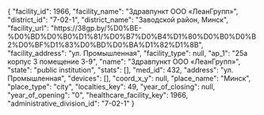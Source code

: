 {
    "facility_id": 1966,
    "facility_name": "Здравпункт ООО «ЛеанГрупп»",
    "district_id": "7-02-1",
    "district_name": "Заводской район, Минск",
    "facility_url": "https:\/\/38gp.by\/%D0%BE-%D0%BD%D0%B0%D1%81\/%D0%B7%D0%B4%D1%80%D0%B0%D0%B2%D0%BF%D1%83%D0%BD%D0%BA%D1%82%D1%8B",
    "facility_address": "ул. Промышленная",
    "facility_type": null,
    "ap_1": "25а корпус 3 помещение 3-9",
    "name": "Здравпункт ООО «ЛеанГрупп»",
    "state": "public institution",
    "stats": [],
    "med_id": 432,
    "address": "ул. Промышленная",
    "devices": [],
    "coord_x_y": null,
    "place_name": "Минск",
    "place_type": "city",
    "localties_key": 49,
    "year_of_closing": null,
    "year_of_opening": "0",
    "healthcare_facility_key": 1966,
    "administrative_division_id": "7-02-1"
}